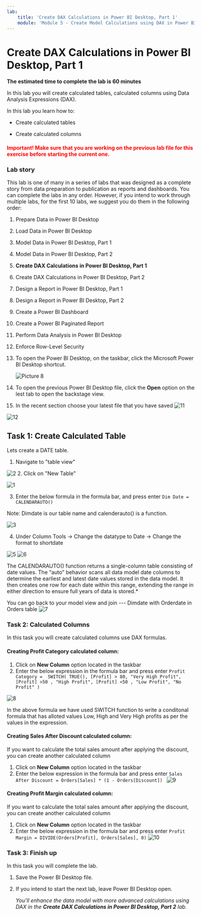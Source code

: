 ```yaml
---
lab:
    title: 'Create DAX Calculations in Power BI Desktop, Part 1'
    module: 'Module 5 - Create Model Calculations using DAX in Power BI'
---
```



# **Create DAX Calculations in Power BI Desktop, Part 1**

**The estimated time to complete the lab is 60 minutes**

In this lab you will create calculated tables, calculated columns using Data Analysis Expressions (DAX).

In this lab you learn how to:

- Create calculated tables

- Create calculated columns


<h4><span style="color:red;">Important! Make sure that you are working on the previous lab file for this exercise before starting the current one.</span></h4>


### **Lab story**

This lab is one of many in a series of labs that was designed as a complete story from data preparation to publication as reports and dashboards. You can complete the labs in any order. However, if you intend to work through multiple labs, for the first 10 labs, we suggest you do them in the following order:

1. Prepare Data in Power BI Desktop

2. Load Data in Power BI Desktop

3. Model Data in Power BI Desktop, Part 1

4. Model Data in Power BI Desktop, Part 2

5. **Create DAX Calculations in Power BI Desktop, Part 1**

6. Create DAX Calculations in Power BI Desktop, Part 2

7. Design a Report in Power BI Desktop, Part 1

8. Design a Report in Power BI Desktop, Part 2

9. Create a Power BI Dashboard

10. Create a Power BI Paginated Report

11. Perform Data Analysis in Power BI Desktop

12. Enforce Row-Level Security

1. To open the Power BI Desktop, on the taskbar, click the Microsoft Power BI Desktop shortcut.

 	![Picture 8](Linked_image_Files/04-configure-data-model-in-power-bi-desktop-advanced_image1.png)


1. To open the previous Power BI Desktop file, click the **Open** option on the lest tab to open the backstage view.
2. In the recent section choose your latest file that you have saved
![11](https://github.com/Neha-Chiluka/power-bi-next-level/blob/master/Images/open%20a%20saved%20file.jpg?raw=true "11")

![12](https://github.com/Neha-Chiluka/power-bi-next-level/blob/master/Images/findfrom%20recent.jpg?raw=true "12")
## **Task 1: Create Calculated Table**

Lets create a DATE table.

1. Navigate to "table view"

![2](https://github.com/Neha-Chiluka/power-bi-next-level/blob/master/Images/table%20view.jpg?raw=true "2")
2. Click on "New Table"

![1](https://github.com/Neha-Chiluka/power-bi-next-level/blob/master/Images/new%20table.jpg?raw=true "1")

3. Enter the below formula in the formula bar, and press enter
`Dim Date = CALENDARAUTO()`

Note: Dimdate is our table name and calenderauto() is a function.

![3](https://github.com/Neha-Chiluka/power-bi-next-level/blob/master/Images/dimdate.jpg?raw=true "3")

4. Under Column Tools -> Change the datatype to Date -> Change the format to shortdate


![5](https://github.com/Neha-Chiluka/power-bi-next-level/blob/master/Images/datetype.jpg?raw=true "5")
![6](https://github.com/Neha-Chiluka/power-bi-next-level/blob/master/Images/formatdate.jpg?raw=true "6")


The CALENDARAUTO() function returns a single-column table consisting of date values. The “auto” behavior scans all data model date columns to determine the earliest and latest date values stored in the data model. It then creates one row for each date within this range, extending the range in either direction to ensure full years of data is stored.*


You can go back to your model view and join --- Dimdate with Orderdate in Orders table
![7](https://github.com/Neha-Chiluka/power-bi-next-level/blob/master/Images/schemawith%20date.jpg?raw=true "7")

### **Task 2: Calculated Columns**

In this task you will create calculated columns use DAX formulas.

#### Creating **Profit Category** calculated column:

1. Click on **New Column** option located in the taskbar
2. Enter the below expression in the formula bar and press enter
`Profit Category = 
SWITCH(
    TRUE(),
    [Profit] > 80, "Very High Profit",
    [Profit] >50 , "High Profit",
    [Profit] <50 , "Low Profit",
    "No Profit"
)`

![8](https://github.com/Neha-Chiluka/power-bi-next-level/blob/master/Images/profitcategory.jpg?raw=true "11")

In the above formula we have used SWITCH function to write a conditonal formula that has alloted values Low, High and Very High profits as per the values in the expression.

#### Creating **Sales After Discount** calculated column:

If you want to calculate the total sales amount after applying the discount, you can create another calculated column

1. Click on **New Column** option located in the taskbar
2. Enter the below expression in the formula bar and press enter
`Sales After Discount = Orders[Sales] * (1 - Orders[Discount])
`
![9](https://github.com/Neha-Chiluka/power-bi-next-level/blob/master/Images/salesafterdiscount.jpg?raw=true "9")

#### Creating **Profit Margin** calculated column:

If you want to calculate the total sales amount after applying the discount, you can create another calculated column

1. Click on **New Column** option located in the taskbar
2. Enter the below expression in the formula bar and press enter
`Profit Margin = DIVIDE(Orders[Profit], Orders[Sales], 0)`
![10](https://github.com/Neha-Chiluka/power-bi-next-level/blob/master/Images/profitmargin.jpg?raw=true "10")



### **Task 3: Finish up**

In this task you will complete the lab.

1. Save the Power BI Desktop file.

2. If you intend to start the next lab, leave Power BI Desktop open.

	*You’ll enhance the data model with more advanced calculations using DAX in the **Create DAX Calculations in Power BI Desktop, Part 2** lab.*
